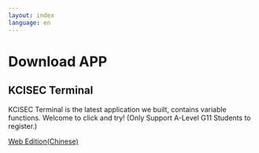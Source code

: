 ```yaml
---
layout: index
language: en
---
```

# Download APP


## KCISEC Terminal
KCISEC Terminal is the latest application we built, contains variable functions. Welcome to click and try!
(Only Support A-Level G11 Students to register.)

[Web Edition(Chinese)](https://coco.codemao.cn/editor/player/254319992?channel=h5)